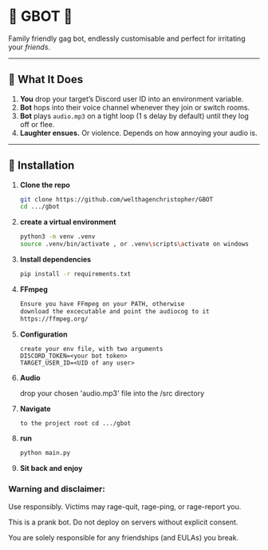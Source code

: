 # 🎉 GBOT 🎉

Family friendly gag bot, endlessly customisable and perfect for irritating your *friends*.

---

## 🤖 What It Does

1. **You** drop your target’s Discord user ID into an environment variable.  
2. **Bot** hops into their voice channel whenever they join or switch rooms.  
3. **Bot** plays `audio.mp3` on a tight loop (1 s delay by default) until they log off or flee.  
4. **Laughter ensues.** Or violence. Depends on how annoying your audio is.

---

## 🚀 Installation

1. **Clone the repo** 
   ```bash
   git clone https://github.com/welthagenchristopher/GBOT
   cd .../gbot

2. **create a virtual environment**
    ```bash
    python3 -m venv .venv
    source .venv/bin/activate , or .venv\scripts\activate on windows

3. **Install dependencies**
    ```bash
    pip install -r requirements.txt

4. **FFmpeg**
    ````bash
    Ensure you have FFmpeg on your PATH, otherwise
    download the excecutable and point the audiocog to it
    https://ffmpeg.org/

5. **Configuration**
    ```.env
    create your env file, with two arguments
    DISCORD_TOKEN=<your bot token>
    TARGET_USER_ID=<UID of any user>

6. **Audio**

    drop your chosen 'audio.mp3' file into the /src directory

7. **Navigate**
    ```bash
    to the project root cd .../gbot

8. **run**
    ```bash
    python main.py

9. **Sit back and enjoy**


### Warning and disclaimer:

Use responsibly. Victims may rage-quit, rage-ping, or rage-report you.

This is a prank bot. Do not deploy on servers without explicit consent.

You are solely responsible for any friendships (and EULAs) you break.

